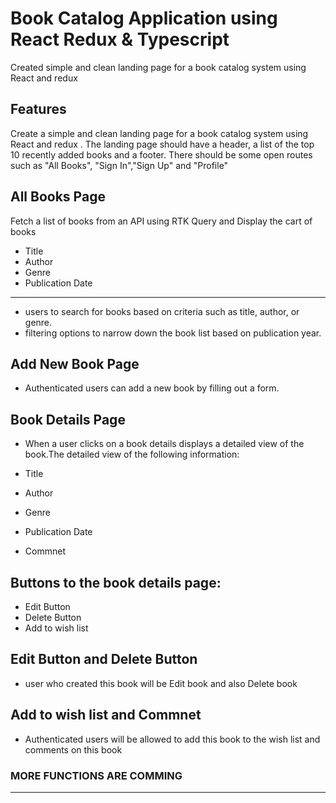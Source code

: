 # Book Catalog Application using React Redux & Typescript

Created simple and clean landing page for a book catalog system using React and redux

## Features

Create a simple and clean landing page for a book catalog system using React and redux . The landing page should have a header, a list of the top 10 recently added books and a footer. There should be some open routes such as "All Books", "Sign In","Sign Up" and "Profile"

## All Books Page

Fetch a list of books from an API using RTK Query and Display the cart of books
* Title
* Author
* Genre
* Publication Date

*******************************  
* users to search for books based on criteria such as title, author, or genre.
* filtering options to narrow down the book list based on publication year.

## Add New Book Page
* Authenticated users can add a new book by filling out a form.

## Book Details Page
* When a user clicks on a book  details displays a detailed view of the book.The detailed view of the following information:

* Title
* Author
* Genre
* Publication Date
* Commnet

## Buttons to the book details page:
* Edit Button
* Delete Button
* Add to wish list

## Edit Button and Delete Button

* user who created this book will be Edit book and also Delete book

## Add to wish list and Commnet

* Authenticated users will be allowed to add this book to the wish list and comments on this book

### MORE FUNCTIONS ARE COMMING 

****************************************************************